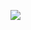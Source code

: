 ![](https://cdn.discordapp.com/attachments/821492995109945446/1301662353145860106/Untitled116_20241031163949.png?ex=67254b08&is=6723f988&hm=425b147adf63822460bb4826ad730b895b53cb5630369e814aa6a0bbe4f88e18&)
